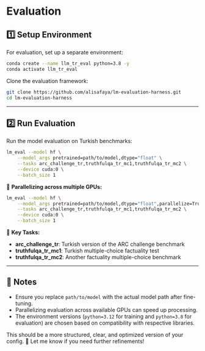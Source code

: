 # **Evaluation**

## **1️⃣ Setup Environment**
For evaluation, set up a separate environment:

```bash
conda create --name llm_tr_eval python=3.8 -y
conda activate llm_tr_eval
```

Clone the evaluation framework:

```bash
git clone https://github.com/alisafaya/lm-evaluation-harness.git
cd lm-evaluation-harness
```

---

## **2️⃣ Run Evaluation**
Run the model evaluation on Turkish benchmarks:

```bash
lm_eval --model hf \
    --model_args pretrained=path/to/model,dtype="float" \
    --tasks arc_challenge_tr,truthfulqa_tr_mc1,truthfulqa_tr_mc2 \
    --device cuda:0 \
    --batch_size 1
```

🔹 **Parallelizing across multiple GPUs:**
```bash
lm_eval --model hf \
    --model_args pretrained=path/to/model,dtype="float",parallelize=True \
    --tasks arc_challenge_tr,truthfulqa_tr_mc1,truthfulqa_tr_mc2 \
    --device cuda:0 \
    --batch_size 1
```

📌 **Key Tasks:**
- **arc_challenge_tr**: Turkish version of the ARC challenge benchmark  
- **truthfulqa_tr_mc1**: Turkish multiple-choice factuality test  
- **truthfulqa_tr_mc2**: Another factuality multiple-choice benchmark  

---

## **📌 Notes**
- Ensure you replace `path/to/model` with the actual model path after fine-tuning.
- Parallelizing evaluation across available GPUs can speed up processing.
- The environment versions (`python=3.12` for training and `python=3.8` for evaluation) are chosen based on compatibility with respective libraries.

This should be a more structured, clear, and optimized version of your config. 🚀 Let me know if you need further refinements!